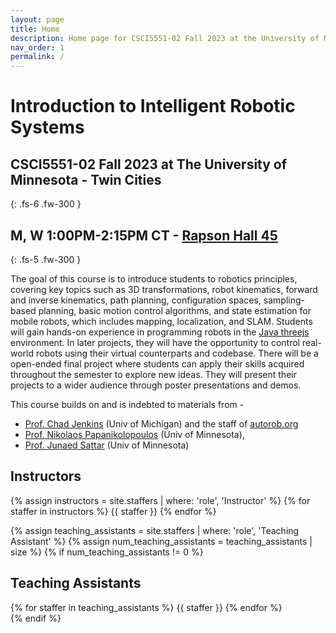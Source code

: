 ```yaml
---
layout: page
title: Home
description: Home page for CSCI5551-02 Fall 2023 at the University of Minnesota.
nav_order: 1
permalink: /
---
```


# Introduction to Intelligent Robotic Systems
## CSCI5551-02 Fall 2023 at The University of Minnesota - Twin Cities
{: .fs-6 .fw-300 }
## M, W 1:00PM-2:15PM CT - [Rapson Hall 45](https://roomsearch.umn.edu/rooms/f1b4771f-5e2e-42a7-aad9-0c5ca96459be)
{: .fs-5 .fw-300 }

<!-- This website describes a course still in development to be offered in the Spring 2023 semester.
{: .text-red-300 .bg-yellow-200 .fs-4 .fw-500} -->

The goal of this course is to introduce students to robotics principles, covering key topics such as 3D transformations, robot kinematics, forward and inverse kinematics, path planning, configuration spaces, sampling-based planning, basic motion control algorithms, and state estimation for mobile robots, which includes mapping, localization, and SLAM. Students will gain hands-on experience in programming robots in the [Java threejs](https://threejs.org/) environment. In later projects, they will have the opportunity to control real-world robots using their virtual counterparts and codebase. There will be a open-ended final project where students can apply their skills acquired throughout the semester to explore new ideas. They will present their projects to a wider audience through poster presentations and demos.

This course builds on and is indebted to materials from - 
- [Prof. Chad Jenkins](https://ocj.name/) (Univ of Michigan) and the staff of [autorob.org](https://autorob.org/#staff)
- [Prof. Nikolaos Papanikolopoulos](https://www-users.cse.umn.edu/~papan001/) (Univ of Minnesota), 
- [Prof. Junaed Sattar](https://junaedsattar.cs.umn.edu/) (Univ of Minnesota)

<div class="staff-row" >
<div markdown="1" class="staff-column">

## Instructors

{% assign instructors = site.staffers | where: 'role', 'Instructor' %}
{% for staffer in instructors %}
{{ staffer }}
{% endfor %}

</div>

</div>

{% assign teaching_assistants = site.staffers | where: 'role', 'Teaching Assistant' %}
{% assign num_teaching_assistants = teaching_assistants | size %}
{% if num_teaching_assistants != 0 %}
## Teaching Assistants

<div class="staffer-table">
{% for staffer in teaching_assistants %}
{{ staffer }}
{% endfor %}
</div>
{% endif %}
